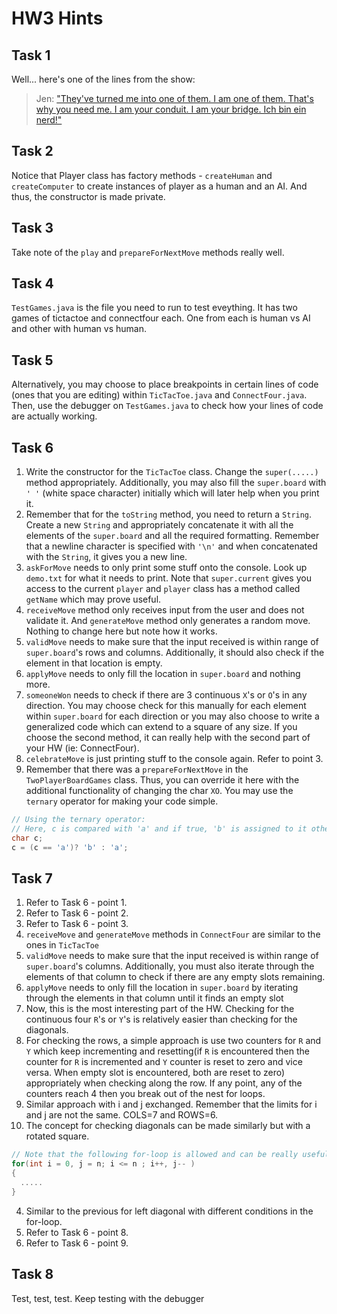 # HW3 Hints

## Task 1
Well... here's one of the lines from the show:

> Jen: ["They've turned me into one of them. I am one of them. That's why you need me. I am your conduit. I am your bridge. Ich bin ein nerd!"](https://www.youtube.com/watch?v=sD3SF6foL00&t=5s)

## Task 2
Notice that Player class has factory methods - `createHuman` and `createComputer` to create instances of player as a human and an AI. And thus, the constructor is made private.

## Task 3
Take note of the `play` and `prepareForNextMove` methods really well.

## Task 4
`TestGames.java` is the file you need to run to test eveything. It has two games of tictactoe and connectfour each. One from each is human vs AI and other with human vs human.

## Task 5
Alternatively, you may choose to place breakpoints in certain lines of code (ones that you are editing) within `TicTacToe.java` and `ConnectFour.java`. Then, use the debugger on `TestGames.java` to check how your lines of code are actually working.

## Task 6
1. Write the constructor for the `TicTacToe` class. Change the `super(.....)` method appropriately. Additionally, you may also fill the `super.board` with `' '` (white space character) initially which will later help when you print it.
2. Remember that for the `toString` method, you need to return a `String`. Create a new `String` and appropriately concatenate it with all the elements of the `super.board` and all the required formatting. Remember that a newline character is specified with `'\n'` and when concatenated with the `String`, it gives you a new line.
3. `askForMove` needs to only print some stuff onto the console. Look up `demo.txt` for what it needs to print. Note that `super.current` gives you access to the current `player` and `player` class has a method called `getName` which may prove useful.
4. `receiveMove` method only receives input from the user and does not validate it. And `generateMove` method only generates a random move. Nothing to change here but note how it works.
5. `validMove` needs to make sure that the input received is within range of `super.board`'s rows and columns. Additionally, it should also check if the element in that location is empty.
6. `applyMove` needs to only fill the location in `super.board` and nothing more.
7. `someoneWon` needs to check if there are 3 continuous `X`'s or `O`'s in any direction. You may choose check for this manually for each element within `super.board` for each direction or you may also choose to write a generalized code which can extend to a square of any size. If you choose the second method, it can really help with the second part of your HW (ie: ConnectFour).
8. `celebrateMove` is just printing stuff to the console again. Refer to point 3.
9. Remember that there was a `prepareForNextMove` in the `TwoPlayerBoardGames` class. Thus, you can override it here with the additional functionality of changing the char `XO`. You may use the `ternary` operator for making your code simple.
```c++
// Using the ternary operator:
// Here, c is compared with 'a' and if true, 'b' is assigned to it otherwise 'a' is assigned to it
char c;
c = (c == 'a')? 'b' : 'a';
```

## Task 7
1. Refer to Task 6 - point 1.
2. Refer to Task 6 - point 2.
3. Refer to Task 6 - point 3.
4. `receiveMove` and `generateMove` methods in `ConnectFour` are similar to the ones in `TicTacToe`
5. `validMove` needs to make sure that the input received is within range of `super.board`'s columns. Additionally, you must also iterate through the elements of that column to check if there are any empty slots remaining.
6. `applyMove` needs to only fill the location in `super.board` by iterating through the elements in that column until it finds an empty slot
7. Now, this is the most interesting part of the HW. Checking for the continuous four `R`'s or `Y`'s is relatively easier than checking for the diagonals. 
  1. For checking the rows, a simple approach is use two counters for `R` and `Y` which keep incrementing and resetting(if `R` is encountered then the counter for `R` is incremented and `Y` counter is reset to zero and vice versa. When empty slot is encountered, both are reset to zero) appropriately when checking along the row. If any point, any of the counters reach 4 then you break out of the nest for loops.
  2. Similar approach with i and j exchanged. Remember that the limits for i and j are not the same. COLS=7 and ROWS=6.
  3. The concept for checking diagonals can be made similarly but with a rotated square.
  ```c++
  // Note that the following for-loop is allowed and can be really useful as an inner for-loop for this part
  for(int i = 0, j = n; i <= n ; i++, j-- )
  {
    .....
  }
  ```
  4. Similar to the previous for left diagonal with different conditions in the for-loop.
9. Refer to Task 6 - point 8.
10. Refer to Task 6 - point 9.

## Task 8
Test, test, test. Keep testing with the debugger
